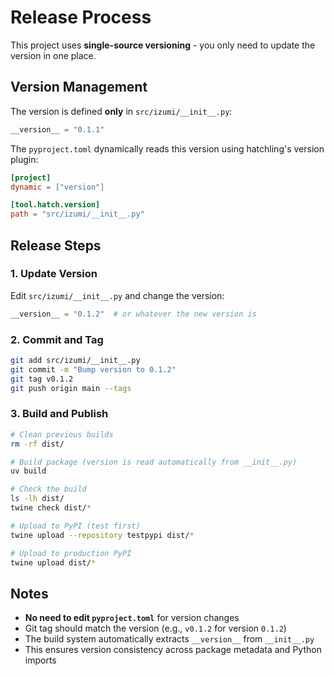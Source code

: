 # Release Process

This project uses **single-source versioning** - you only need to update the version in one place.

## Version Management

The version is defined **only** in `src/izumi/__init__.py`:

```python
__version__ = "0.1.1"
```

The `pyproject.toml` dynamically reads this version using hatchling's version plugin:
```toml
[project]
dynamic = ["version"]

[tool.hatch.version]
path = "src/izumi/__init__.py"
```

## Release Steps

### 1. Update Version

Edit `src/izumi/__init__.py` and change the version:

```python
__version__ = "0.1.2"  # or whatever the new version is
```

### 2. Commit and Tag

```bash
git add src/izumi/__init__.py
git commit -m "Bump version to 0.1.2"
git tag v0.1.2
git push origin main --tags
```

### 3. Build and Publish

```bash
# Clean previous builds
rm -rf dist/

# Build package (version is read automatically from __init__.py)
uv build

# Check the build
ls -lh dist/
twine check dist/*

# Upload to PyPI (test first)
twine upload --repository testpypi dist/*

# Upload to production PyPI
twine upload dist/*
```

## Notes

- **No need to edit `pyproject.toml`** for version changes
- Git tag should match the version (e.g., `v0.1.2` for version `0.1.2`)
- The build system automatically extracts `__version__` from `__init__.py`
- This ensures version consistency across package metadata and Python imports
